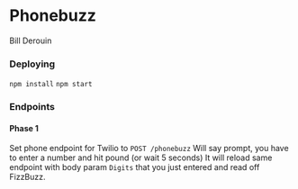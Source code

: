 # Phonebuzz
Bill Derouin

### Deploying
```npm install```
```npm start```

### Endpoints
#### Phase 1
Set phone endpoint for Twilio to ```POST /phonebuzz``` 
Will say prompt, you have to enter a number and hit pound (or wait 5 seconds)
It will reload same endpoint with body param ```Digits``` that you just entered and read off FizzBuzz.
